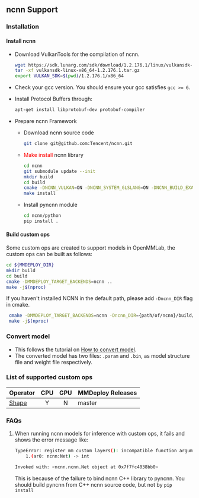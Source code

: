 ## ncnn Support

### Installation

#### Install ncnn

- Download VulkanTools for the compilation of ncnn.
    ```bash
    wget https://sdk.lunarg.com/sdk/download/1.2.176.1/linux/vulkansdk-linux-x86_64-1.2.176.1.tar.gz?Human=true -O vulkansdk-linux-x86_64-1.2.176.1.tar.gz
    tar -xf vulkansdk-linux-x86_64-1.2.176.1.tar.gz
    export VULKAN_SDK=$(pwd)/1.2.176.1/x86_64
- Check your gcc version.
You should ensure your gcc satisfies `gcc >= 6`.

- Install Protocol Buffers through:
    ```bash
    apt-get install libprotobuf-dev protobuf-compiler
    ```

- Prepare ncnn Framework

    - Download ncnn source code
        ```bash
        git clone git@github.com:Tencent/ncnn.git
        ```

    - <font color=red>Make install</font> ncnn library
        ```bash
        cd ncnn
        git submodule update --init
        mkdir build
        cd build
        cmake -DNCNN_VULKAN=ON -DNCNN_SYSTEM_GLSLANG=ON -DNCNN_BUILD_EXAMPLES=ON -DNCNN_PYTHON=ON -DNCNN_BUILD_TOOLS=ON -DNCNN_BUILD_BENCHMARK=ON -DNCNN_BUILD_TESTS=ON ..
        make install
        ```

    - Install pyncnn module
        ```bash
        cd ncnn/python
        pip install .
        ```

#### Build custom ops

Some custom ops are created to support models in OpenMMLab, the custom ops can be built as follows:

```bash
cd ${MMDEPLOY_DIR}
mkdir build
cd build
cmake -DMMDEPLOY_TARGET_BACKENDS=ncnn ..
make -j$(nproc)
```

If you haven't installed NCNN in the default path, please add `-Dncnn_DIR` flag in cmake.

```bash
 cmake -DMMDEPLOY_TARGET_BACKENDS=ncnn -Dncnn_DIR={path/of/ncnn}/build/install/lib/cmake/ncnn ..
 make -j$(nproc)
```

### Convert model

- This follows the tutorial on [How to convert model](../tutorials/how_to_convert_model.md).
- The converted model has two files: `.param` and `.bin`, as model structure file and weight file respectively.


### List of supported custom ops

| Operator                                                                     |  CPU  |  GPU  | MMDeploy Releases |
| :--------------------------------------------------------------------------- | :---: | :---: | :---------------- |
| [Shape](../ops/ncnn.md#shape)                                   |   Y   |   N   | master            |

### FAQs

1. When running ncnn models for inference with custom ops, it fails and shows the error message like:

    ```bash
    TypeError: register mm custom layers(): incompatible function arguments. The following argument types are supported:
        1.(ar0: ncnn:Net) -> int

    Invoked with: <ncnn.ncnn.Net object at 0x7f7fc4038bb0>
    ```

    This is because of the failure to bind ncnn C++ library to pyncnn. You should build pyncnn from C++ ncnn source code, but not by `pip install`
